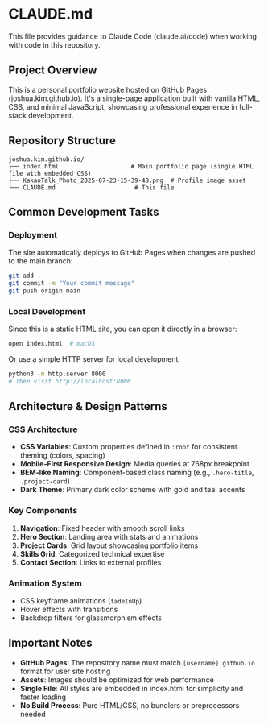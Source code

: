 # CLAUDE.md

This file provides guidance to Claude Code (claude.ai/code) when working with code in this repository.

## Project Overview

This is a personal portfolio website hosted on GitHub Pages (joshua.kim.github.io). It's a single-page application built with vanilla HTML, CSS, and minimal JavaScript, showcasing professional experience in full-stack development.

## Repository Structure

```
joshua.kim.github.io/
├── index.html                    # Main portfolio page (single HTML file with embedded CSS)
├── KakaoTalk_Photo_2025-07-23-15-39-48.png  # Profile image asset
└── CLAUDE.md                      # This file
```

## Common Development Tasks

### Deployment
The site automatically deploys to GitHub Pages when changes are pushed to the main branch:
```bash
git add .
git commit -m "Your commit message"
git push origin main
```

### Local Development
Since this is a static HTML site, you can open it directly in a browser:
```bash
open index.html  # macOS
```

Or use a simple HTTP server for local development:
```bash
python3 -m http.server 8000
# Then visit http://localhost:8000
```

## Architecture & Design Patterns

### CSS Architecture
- **CSS Variables**: Custom properties defined in `:root` for consistent theming (colors, spacing)
- **Mobile-First Responsive Design**: Media queries at 768px breakpoint
- **BEM-like Naming**: Component-based class naming (e.g., `.hero-title`, `.project-card`)
- **Dark Theme**: Primary dark color scheme with gold and teal accents

### Key Components
1. **Navigation**: Fixed header with smooth scroll links
2. **Hero Section**: Landing area with stats and animations
3. **Project Cards**: Grid layout showcasing portfolio items
4. **Skills Grid**: Categorized technical expertise
5. **Contact Section**: Links to external profiles

### Animation System
- CSS keyframe animations (`fadeInUp`)
- Hover effects with transitions
- Backdrop filters for glassmorphism effects

## Important Notes

- **GitHub Pages**: The repository name must match `[username].github.io` format for user site hosting
- **Assets**: Images should be optimized for web performance
- **Single File**: All styles are embedded in index.html for simplicity and faster loading
- **No Build Process**: Pure HTML/CSS, no bundlers or preprocessors needed